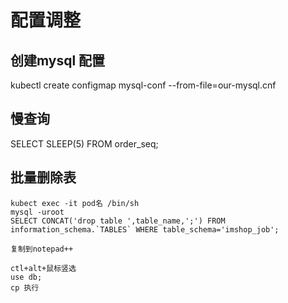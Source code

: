 # 配置调整

## 创建mysql 配置
kubectl create configmap mysql-conf --from-file=our-mysql.cnf

## 慢查询
SELECT SLEEP(5) FROM order_seq;

## 批量删除表
 ```
 kubect exec -it pod名 /bin/sh
 mysql -uroot
 SELECT CONCAT('drop table ',table_name,';') FROM information_schema.`TABLES` WHERE table_schema='imshop_job';

复制到notepad++

ctl+alt+鼠标竖选
use db;
cp 执行
 ```
